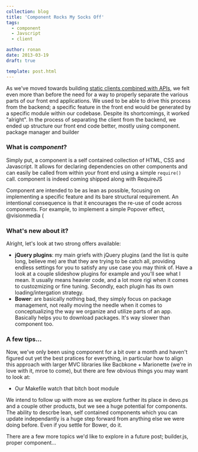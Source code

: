 ```yaml
---
collection: blog
title: 'Component Rocks My Socks Off'
tags:
  - component
  - Javscript
  - client

author: ronan
date: 2013-03-19
draft: true

template: post.html
---
```


As we've moved towards building [static clients combined with APIs](http://devo.ps/blog/2013/01/31/farewell-to-regular-web-development-approaches.html), we felt even more than before the need for a way to properly separate the various parts of our front end applications. We used to be able to drive this process from the backend; a specific feature in the front end would be generated by a specific module within our codebase. Despite its shortcomings, it worked "alright". In the process of separating the client from the backend, we ended up structure our front end code better, mostly using component. package manager and builder

### What is *component*?

Simply put, a component is a self contained collection of HTML, CSS and Javascript. It allows for declaring dependencies on other components and can easily be called from within your front end using a simple `require()` call. component is indeed coming shipped along with RequireJS 

Component are intended to be as lean as possible, focusing on implementing a specific feature and its bare structural requirement. An intentional consequence is that it encourages the re-use of code across components. For example, to implement a simple Popover effect, @visionmedia ( 

### What's new about it?

Alright, let's look at two strong offers available:

- **jQuery plugins**: my main griefs with jQuery plugins (and the list is quite long, believe me) are that they are trying to be catch all, providing endless settings for you to satisfy any use case you may think of. Have a look at a couple slideshow plugins for example and you'll see what I mean. It usually means heavier code, and a lot more rigi when it comes to custozmizing or fine tuning. Secondly, each plugin has its own loading/intergation strategy.
- **Bower**: are basically nothing bad, they simply focus on package management, not really moving the needle when it comes to conceptualizing the way we organize and utilize parts of an app. Basically helps you to download packages. It's way slower than component too.

### A few tips...

Now, we've only been using component for a bit over a month and haven't figured out yet the best pratices for everything, in particular how to align this approach with larger MVC libraries like Bacbkone + Marionette (we're in love with it, mroe to come), but there are few obvious things you may want to look at:

- Our Makefile
watch that bitch
boot module

We intend to follow up with more as we explore further its place in devo.ps and a couple other products, but we see a huge potential for components. The ability to descrbe lean, self contained components which you can update independantly is a huge step forward from anything else we were doing before. Even if you settle for Bower, do it.

There are a few more topics we'd like to explore in a future post; builder.js, proper component...
